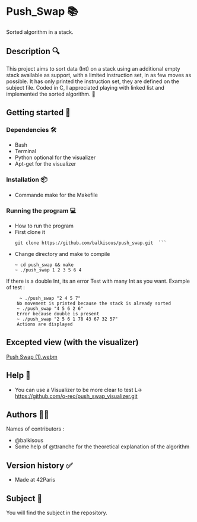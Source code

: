 # Push_Swap 📚
Sorted algorithm in a stack.

## Description 🔍

This project aims to sort data (Int) on a stack using an additional empty stack available as support, with a limited instruction set, in as few moves as possible.
It has only printed the instruction set, they are defined on the subject file.
Coded in C, I appreciated playing with linked list and implemented the sorted algorithm. 🔗

## Getting started 🏁

### Dependencies 🛠️
* Bash
* Terminal
* Python optional for the visualizer
* Apt-get for the visualizer
    

### Installation 📦
* Commande make for the Makefile 

### Running the program 💻
* How to run the program
* First clone it
  ```
  git clone https://github.com/balkisous/push_swap.git  ```
* Change directory and make to compile
  ```
  ~ cd push_swap && make
  ~ ./push_swap 1 2 3 5 6 4 
  ```
If there is a double Int, its an error
Test with many Int as you want.
Example of test :
```
	 ~ ./push_swap "2 4 5 7"
  	No movement is printed because the stack is already sorted 
  	~ ./push_swap "4 5 6 2 6"
  	Error because double is present
	~ ./push_swap "2 5 6 1 78 43 67 32 57"
  	Actions are displayed
```

## Excepted view (with the visualizer)

[Push Swap (1).webm](https://github.com/balkisous/Push_Swap/assets/76943138/5ffaea2c-66b3-40a6-93d3-36f3e41b37a3)

## Help 🛟
* You can use a Visualizer to be more clear to test
  L-> https://github.com/o-reo/push_swap_visualizer.git
## Authors 👩‍💻
Names of contributors :
 * @balkisous
 * Some help of @ttranche for the theoretical explanation of the algorithm
## Version history ✅
* Made at 42Paris 

## Subject 📝
You will find the subject in the repository.
